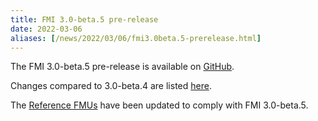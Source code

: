 ```yaml
---
title: FMI 3.0-beta.5 pre-release
date: 2022-03-06
aliases: [/news/2022/03/06/fmi3.0beta.5-prerelease.html]
---
```


The FMI 3.0-beta.5 pre-release is available on [GitHub](https://github.com/modelica/fmi-standard/releases).

Changes compared to 3.0-beta.4 are listed [here](https://github.com/modelica/fmi-standard/releases/tag/v3.0-beta.5).

The [Reference FMUs](https://github.com/modelica/Reference-FMUs/releases/tag/v0.0.14) have been updated to comply with FMI 3.0-beta.5.
